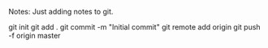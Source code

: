 Notes:
Just adding notes to git.

git init
git add .
git commit -m "Initial commit"
git remote add origin <project url>
git push -f origin master